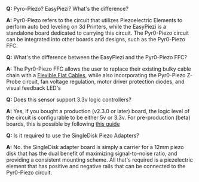 **Q:** Pyro-Piezo? EasyPiezi? What's the difference?

**A:** Pyr0-Piezo refers to the circuit that utilizes Piezoelectric Elements to perform auto bed leveling on 3d Printers, while the EasyPiezi is a standalone board dedicated to carrying this circuit. The Pyr0-Piezo circuit can be integrated into other boards and designs, such as the Pyr0-Piezo FFC.

**Q:** What's the difference between the EasyPiezi and the Pyr0-Piezo FFC?

**A:** The Pyr0-Piezo FFC allows the user to replace their existing bulky cable chain with a [Flexible Flat Cables](https://en.wikipedia.org/wiki/Flexible_flat_cable), while also incorporating the Pyr0-Piezo Z-Probe circuit, fan voltage regulation, motor driver protection diodes, and visual feedback LED's

**Q:** Does this sensor support 3.3v logic controllers?

**A:** Yes, if you bought a production (v2.3.0 or later)  board, the logic level of the circuit is configurable to be either 5v or 3.3v. For pre-production (beta) boards, this is possible by following [this guide](tutorials/wiring/easy-piezi/unregulated-operation/)

**Q:** Is it required to use the SingleDisk Piezo Adapters?

**A:** No. the SingleDisk adapter board is simply a carrier for a 12mm piezo disk that has the dual benefit of maximizing signal-to-noise ratio, and providing a consistent mounting scheme. All that's required is a piezelectric element that has positive and negative rails that can be connected to the Pyr0-Piezo circuit.